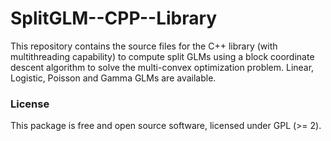 # SplitGLM--CPP--Library
This repository contains the source files for the C++ library (with multithreading capability) to compute split GLMs using a block coordinate descent algorithm to solve the multi-convex optimization problem. Linear, Logistic, Poisson and Gamma GLMs are available.

### License
This package is free and open source software, licensed under GPL (>= 2).
